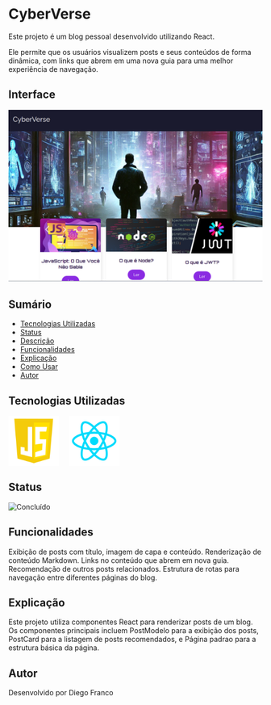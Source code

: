 # CyberVerse

Este projeto é um blog pessoal desenvolvido utilizando React. 

Ele permite que os usuários visualizem posts e seus conteúdos de forma dinâmica, com links que abrem em uma nova guia para uma melhor experiência de navegação.

## Interface

<div align="center">
  <img src="img/logo.png" alt="Imagem do Projeto" width="900">
</div>

## Sumário

- [Tecnologias Utilizadas](#tecnologias-utilizadas)
- [Status](#status)
- [Descrição](#descrição)
- [Funcionalidades](#funcionalidades)
- [Explicação](#explicação)
- [Como Usar](#como-usar)
- [Autor](#autor)

## Tecnologias Utilizadas

<div style="display: flex; flex-direction: row;">
  <div style="margin-right: 20px; display: flex; justify-content: flex-start;">
    <img src="img/js.png" alt="Logo Linguagem" width="100"/>
  </div>
  <div style="margin-right: 20px; display: flex; justify-content: flex-start;">
    <img src="img/react.png" alt="Logo Linguagem" width="100"/>
  </div>
</div>

## Status

![Concluído](http://img.shields.io/static/v1?label=STATUS&message=CONCLUIDO&color=GREEN&style=for-the-badge)

## Funcionalidades

Exibição de posts com título, imagem de capa e conteúdo.
Renderização de conteúdo Markdown.
Links no conteúdo que abrem em nova guia.
Recomendação de outros posts relacionados.
Estrutura de rotas para navegação entre diferentes páginas do blog.

## Explicação

Este projeto utiliza componentes React para renderizar posts de um blog. Os componentes principais incluem PostModelo para a exibição dos posts, PostCard para a listagem de posts recomendados, e Página padrao para a estrutura básica da página.

## Autor

Desenvolvido por Diego Franco
